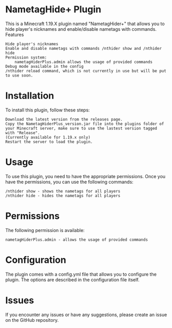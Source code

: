 # NametagHide+ Plugin

This is a Minecraft 1.19.X plugin named "NametagHider+" that allows you to hide player's nicknames and enable/disable nametags with commands.
Features

    Hide player's nicknames
    Enable and disable nametags with commands /nthider show and /nthider hide
    Permission system:
        nametagHiderPlus.admin allows the usage of provided commands
    Debug mode available in the config
    /nthider reload command, which is not currently in use but will be put to use soon.

# Installation

To install this plugin, follow these steps:

    Download the latest version from the releases page.
    Copy the NametagHiderPlus_version.jar file into the plugins folder of your Minecraft server, make sure to use the lastest version tagged with "Release".
    (Currently available for 1.19.x only)
    Restart the server to load the plugin.

# Usage

To use this plugin, you need to have the appropriate permissions. Once you have the permissions, you can use the following commands:

    /nthider show - shows the nametags for all players
    /nthider hide - hides the nametags for all players

# Permissions

The following permission is available:

    nametagHiderPlus.admin - allows the usage of provided commands

# Configuration

The plugin comes with a config.yml file that allows you to configure the plugin. The options are described in the configuration file itself.

# Issues

If you encounter any issues or have any suggestions, please create an issue on the GitHub repository.
